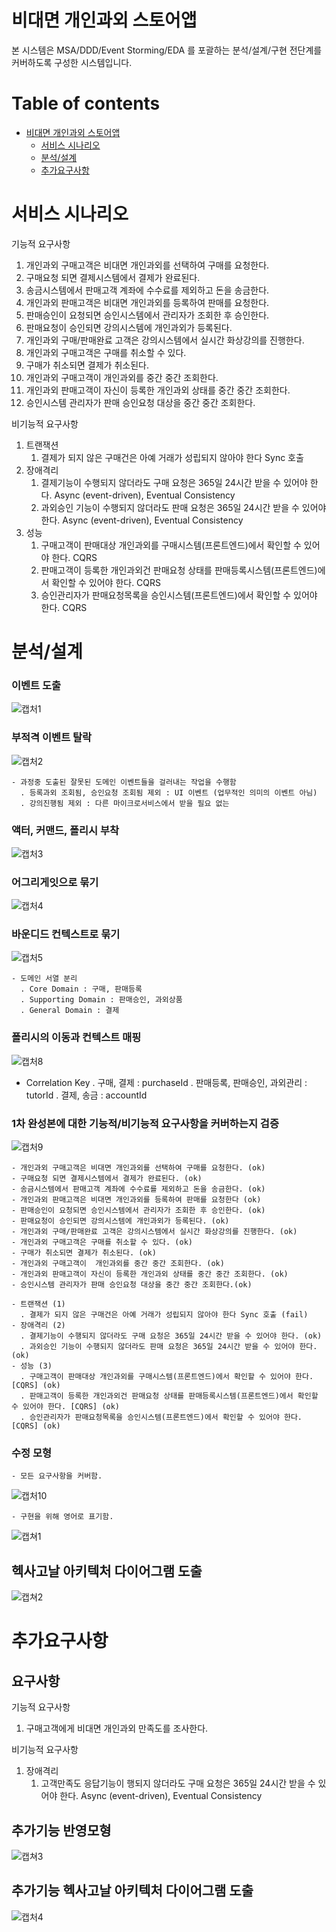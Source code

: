 
# 비대면 개인과외 스토어앱

본 시스템은 MSA/DDD/Event Storming/EDA 를 포괄하는 분석/설계/구현 전단계를 커버하도록 구성한 시스템입니다.

# Table of contents

- [비대면 개인과외 스토어앱](#---)
  - [서비스 시나리오](#서비스-시나리오)
  - [분석/설계](#분석설계)
  - [추가요구사항](#추가요구사항)

# 서비스 시나리오

기능적 요구사항
1. 개인과외 구매고객은 비대면 개인과외를 선택하여 구매를 요청한다.
1. 구매요청 되면 결제시스템에서 결제가 완료된다.
1. 송금시스템에서 판매고객 계좌에 수수료를 제외하고 돈을 송금한다. 
1. 개인과외 판매고객은 비대면 개인과외를 등록하여 판매를 요청한다.
1. 판매승인이 요청되면 승인시스템에서 관리자가 조회한 후 승인한다.
1. 판매요청이 승인되면 강의시스템에 개인과외가 등록된다.
1. 개인과외 구매/판매완료 고객은 강의시스템에서 실시간 화상강의를 진행한다.
1. 개인과외 구매고객은 구매를 취소할 수 있다.
1. 구매가 취소되면 결제가 취소된다.
1. 개인과외 구매고객이  개인과외를 중간 중간 조회한다.
1. 개인과외 판매고객이 자신이 등록한 개인과외 상태를 중간 중간 조회한다.
1. 승인시스템 관리자가 판매 승인요청 대상을 중간 중간 조회한다.

비기능적 요구사항
1. 트랜잭션
    1. 결제가 되지 않은 구매건은 아예 거래가 성립되지 않아야 한다 Sync 호출
1. 장애격리
    1. 결제기능이 수행되지 않더라도 구매 요청은 365일 24시간 받을 수 있어야 한다. Async (event-driven), Eventual Consistency
    1. 과외승인 기능이 수행되지 않더라도 판매 요청은 365일 24시간 받을 수 있어야 한다. Async (event-driven), Eventual Consistency
1. 성능
    1. 구매고객이 판매대상 개인과외를 구매시스템(프론트엔드)에서 확인할 수 있어야 한다. CQRS
    1. 판매고객이 등록한 개인과외건 판매요청 상태를 판매등록시스템(프론트엔드)에서 확인할 수 있어야 한다. CQRS
    1. 승인관리자가 판매요청목록을 승인시스템(프론트엔드)에서 확인할 수 있어야 한다. CQRS

# 분석/설계

### 이벤트 도출

![캡처1](https://user-images.githubusercontent.com/63624014/81873992-e1ea3d80-95b7-11ea-81af-82dd79422780.PNG)


### 부적격 이벤트 탈락

![캡처2](https://user-images.githubusercontent.com/63624014/81874011-edd5ff80-95b7-11ea-9e7e-cad6d2afe518.png)

    - 과정중 도출된 잘못된 도메인 이벤트들을 걸러내는 작업을 수행함
      . 등록과외 조회됨, 승인요청 조회됨 제외 : UI 이벤트 (업무적인 의미의 이벤트 아님)
      . 강의진행됨 제외 : 다른 마이크로서비스에서 받을 필요 없는 

### 액터, 커맨드, 폴리시 부착

![캡처3](https://user-images.githubusercontent.com/63624014/81874027-fb8b8500-95b7-11ea-8c48-4ade5435d0cd.PNG)


### 어그리게잇으로 묶기

![캡처4](https://user-images.githubusercontent.com/63624014/81874048-06deb080-95b8-11ea-800a-1795ed782370.PNG)


### 바운디드 컨텍스트로 묶기

![캡처5](https://user-images.githubusercontent.com/63624014/81874059-10681880-95b8-11ea-96fa-21d7fc2d93e6.PNG)

    - 도메인 서열 분리
      . Core Domain : 구매, 판매등록 
      . Supporting Domain : 판매승인, 과외상품
      . General Domain : 결제


### 폴리시의 이동과 컨텍스트 매핑

![캡처8](https://user-images.githubusercontent.com/63624014/81874124-2f66aa80-95b8-11ea-8e62-1112bdbae86a.PNG)

  - Correlation Key
      . 구매, 결제 : purchaseId
      . 판매등록, 판매승인, 과외관리 : tutorId
      . 결제, 송금 : accountId

### 1차 완성본에 대한 기능적/비기능적 요구사항을 커버하는지 검증

![캡처9](https://user-images.githubusercontent.com/63624014/81874143-368db880-95b8-11ea-88bd-da1049a610be.PNG)

    - 개인과외 구매고객은 비대면 개인과외를 선택하여 구매를 요청한다. (ok)
    - 구매요청 되면 결제시스템에서 결제가 완료된다. (ok)
    - 송금시스템에서 판매고객 계좌에 수수료를 제외하고 돈을 송금한다. (ok)
    - 개인과외 판매고객은 비대면 개인과외를 등록하여 판매를 요청한다 (ok)    
    - 판매승인이 요청되면 승인시스템에서 관리자가 조회한 후 승인한다. (ok)
    - 판매요청이 승인되면 강의시스템에 개인과외가 등록된다. (ok)
    - 개인과외 구매/판매완료 고객은 강의시스템에서 실시간 화상강의를 진행한다. (ok)
    - 개인과외 구매고객은 구매를 취소할 수 있다. (ok)
    - 구매가 취소되면 결제가 취소된다. (ok)
    - 개인과외 구매고객이  개인과외를 중간 중간 조회한다. (ok)
    - 개인과외 판매고객이 자신이 등록한 개인과외 상태를 중간 중간 조회한다. (ok)
    - 승인시스템 관리자가 판매 승인요청 대상을 중간 중간 조회한다.(ok)
 
    - 트랜잭션 (1) 
      . 결제가 되지 않은 구매건은 아예 거래가 성립되지 않아야 한다 Sync 호출 (fail)
    - 장애격리 (2)
      . 결제기능이 수행되지 않더라도 구매 요청은 365일 24시간 받을 수 있어야 한다. (ok)
      . 과외승인 기능이 수행되지 않더라도 판매 요청은 365일 24시간 받을 수 있어야 한다. (ok)
    - 성능 (3)
      . 구매고객이 판매대상 개인과외를 구매시스템(프론트엔드)에서 확인할 수 있어야 한다. [CQRS] (ok)
      . 판매고객이 등록한 개인과외건 판매요청 상태를 판매등록시스템(프론트엔드)에서 확인할 수 있어야 한다. [CQRS] (ok)
      . 승인관리자가 판매요청목록을 승인시스템(프론트엔드)에서 확인할 수 있어야 한다. [CQRS] (ok)

### 수정 모형    

    - 모든 요구사항을 커버함.

![캡처10](https://user-images.githubusercontent.com/63624014/81874156-41484d80-95b8-11ea-9d11-752a76ea2fdc.PNG)

    - 구현을 위해 영어로 표기함.

![캡쳐1](https://user-images.githubusercontent.com/63624014/81885052-75ca0280-95d4-11ea-918a-a2f37d1dcb18.PNG)
    

## 헥사고날 아키텍처 다이어그램 도출

![캡쳐2](https://user-images.githubusercontent.com/63624014/81885065-7ebad400-95d4-11ea-8a0a-576d81528718.PNG)


# 추가요구사항 

## 요구사항

기능적 요구사항
1. 구매고객에게 비대면 개인과외 만족도를 조사한다.

비기능적 요구사항
1. 장애격리
    1. 고객만족도 응답기능이 행되지 않더라도 구매 요청은 365일 24시간 받을 수 있어야 한다. Async (event-driven), Eventual Consistency

## 추가기능 반영모형

![캡쳐3](https://user-images.githubusercontent.com/63624014/81885086-8a0dff80-95d4-11ea-9b49-ebb5870596c1.PNG)

## 추가기능 헥사고날 아키텍처 다이어그램 도출

![캡처4](https://user-images.githubusercontent.com/63624014/81885117-96925800-95d4-11ea-8ac5-4ee287dceafb.PNG)







